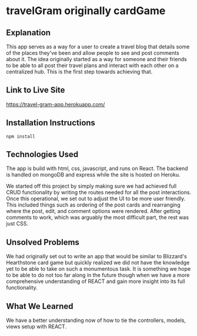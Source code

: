 # travelGram originally cardGame

## Explanation

This app serves as a way for a user to create a travel blog that details some of the places they've been and allow people to see and post comments about it. The idea originally started as a way for someone and their friends to be able to all post their travel plans and interact with each other on a centralized hub. This is the first step towards achieving that.

## Link to Live Site
https://travel-gram-app.herokuapp.com/

## Installation Instructions

`npm install`

## Technologies Used

The app is build with html, css, javascript, and runs on React. The backend is handled on mongoDB and express while the site is hosted on Heroku.

We started off this project by simply making sure we had achieved full CRUD functionality by writing the routes needed for all the post interactions. Once this operational, we set out to adjust the UI to be more user friendly. This included things such as ordering of the post cards and rearranging where the post, edit, and comment options were rendered. After getting comments to work, which was arguably the most difficult part, the rest was just CSS.

## Unsolved Problems

We had originally set out to write an app that would be similar to Blizzard's Hearthstone card game but quickly realized we did not have the knowledge yet to be able to take on such a monumentous task. It is something we hope to be able to do not too far along in the future though when we have a more comprehensive understanding of REACT and gain more insight into its full functionality.

## What We Learned

We have a better understanding now of how to tie the controllers, models, views setup with REACT.
